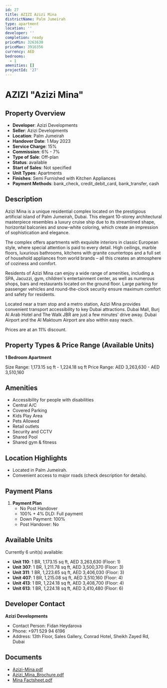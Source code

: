```yaml
---
id: 27
title: AZIZI Azizi Mina
districtName: Palm Jumeirah
type: apartment
location: ''
developer: ''
completion: ready
priceMin: 3263630
priceMax: 3916356
currency: AED
bedrooms:
  - 1
amenities: []
projectId: '27'
---
```


# AZIZI "Azizi Mina"

## Property Overview
- **Developer**: Azizi Developments
- **Seller**: Azizi Developments
- **Location**: Palm Jumeirah
- **Handover Date**: 1 May 2023
- **Service Charge**: 15%
- **Commission**: 6% - 7%
- **Type of Sale**: Off-plan
- **Status**: available
- **Start of Sales**: Not specified
- **Unit Types**: Apartments
- **Finishes**: Semi Furnished with Kitchen Appliances
- **Payment Methods**: bank_check, credit_debit_card, bank_transfer, cash

## Description
Azizi Mina is a unique residential complex located on the prestigious artificial island of Palm Jumeirah, Dubai. This elegant 10-storey architectural masterpiece resembles a luxury cruise ship due to its streamlined shape, horizontal balconies and snow-white coloring, which create an impression of sophistication and elegance.

The complex offers apartments with exquisite interiors in classic European style, where special attention is paid to every detail. High ceilings, marble floors, luxurious bathrooms, kitchens with granite countertops and a full set of household appliances from world brands – all this creates an atmosphere of coziness and comfort.

Residents of Azizi Mina can enjoy a wide range of amenities, including a SPA, Jacuzzi, gym, children's entertainment center, as well as numerous shops, bars and restaurants located on the ground floor. Large parking for passenger vehicles and round-the-clock security ensure maximum comfort and safety for residents.

Located near a tram stop and a metro station, Azizi Mina provides convenient transport accessibility to key Dubai attractions. Dubai Mall, Burj Al Arab Hotel and The Walk JBR are just a few minutes' drive away. Dubai Airport and the Al Maktoum Airport are also within easy reach.

Prices are at an 11% discount.

## Property Types & Price Range (Available Units)
**1 Bedroom Apartment**

Size Range: 1,173.15 sq ft - 1,224.18 sq ft
Price Range: AED 3,263,630 - AED 3,510,160

## Amenities
- Accessibility for people with disabilities
- Central A/C
- Covered Parking
- Kids Play Area
- Pets Allowed
- Retail outlets
- Security and CCTV
- Shared Pool
- Shared gym & fitness

## Location Highlights
- Located in Palm Jumeirah.
- Convenient access to major roads (check description for details).

## Payment Plans
1. **Payment Plan**
   - No Post Handover
   - 100% + 4% DLD: Full payment
   - Down Payment: 100%
   - Post Handover: No

## Available Units
Currently 6 unit(s) available:
- **Unit 110**: 1 BR, 1,173.15 sq ft, AED 3,263,630 (Floor: 1)
- **Unit 307**: 1 BR, 1,211.78 sq ft, AED 3,500,370 (Floor: 3)
- **Unit 311**: 1 BR, 1,223.65 sq ft, AED 3,406,030 (Floor: 3)
- **Unit 407**: 1 BR, 1,215.08 sq ft, AED 3,510,160 (Floor: 4)
- **Unit 413**: 1 BR, 1,224.18 sq ft, AED 3,408,700 (Floor: 4)
- **Unit 613**: 1 BR, 1,224.18 sq ft, AED 3,410,480 (Floor: 6)

## Developer Contact
**Azizi Developments**
- Contact Person: Fidan Heydarova
- Phone: +971 529 94 6196
- Address: 13th Floor, Sales Gallery, Conrad Hotel, Sheikh Zayed Rd, Dubai

## Documents
- [Azizi-Mina.pdf](https://cdn.geniemap.net/2023/06/21/uKoJJjDV1XlESvY2fHAiXAj3sikFxr7r27Ww4ipW.pdf)
- [Azizi_Mina_Brochure.pdf](https://cdn.geniemap.net/2023/06/21/1WDPYlOts1CvJNW9LOTPiqST3bofWSDRmlvuxqQB.pdf)
- [Mina Factsheet.pdf](https://cdn.geniemap.net/2023/06/22/NbLlDZQbPWt7ndiosQnMKg2mYyqoGOOPBnsfWmgm.pdf)
